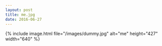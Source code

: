 ```yaml
---
layout: post
title: me.jpg
date: 2016-06-27
---
```


<!-- more -->
{% include image.html file="/images/dummy.jpg" alt="me" height="427" width="640" %}